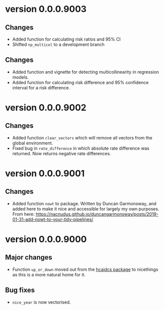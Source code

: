 # version 0.0.0.9003

## Changes
 * Added function for calculating risk ratios and 95% CI
 * Shifted `np_multicol` to a development branch

## Changes

 * Added function and vignette for detecting multicollinearity in regression models. 
 * Added function for calculating risk difference and 95% confidence interval for a risk difference. 

# version 0.0.0.9002

## Changes

 * Added function `clear_vectors` which will remove all vectors from the global environment. 
 * Fixed bug in `rate_difference` in which absolute rate difference was returned. Now returns negative rate differences. 

# version 0.0.0.9001

## Changes

* Added function `nowt` to package. Written by Duncan Garmonsway, and added here to make it nice and accessible for largely my own purposes. 
From here: https://nacnudus.github.io/duncangarmonsway/posts/2019-01-31-add-nowt-to-your-tidy-pipelines/ 

# version 0.0.0.9000

## Major changes

 * Function `up_or_down` moved out from the [hcaidcs package](https://github.com/PublicHealthEngland/hcaidcs) to nicethings as this is a more natural home for it. 

## Bug fixes

 * `nice_year` is now vectorised.
